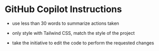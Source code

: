 # GitHub Copilot Instructions

- use less than 30 words to summarize actions taken
- only style with Tailwind CSS, match the style of the project


- take the initiative to edit the code to perform the requested changes
